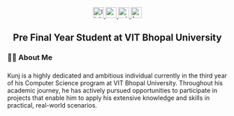 <div align="center">
  <a href="https://www.linkedin.com/in/kunjmaheshwari" target="_blank">
    <img src="https://img.shields.io/static/v1?message=LinkedIn&logo=linkedin&label=&color=0077B5&logoColor=white&labelColor=&style=for-the-badge" height="25" alt="linkedin logo"  />
  </a>
  <a href="https://medium.com/@kunj.maheshwari2021" target="_blank">
    <img src="https://img.shields.io/static/v1?message=Medium&logo=medium&label=&color=12100E&logoColor=white&labelColor=&style=for-the-badge" height="25" alt="medium logo"  />
  </a>
  <a href="kunjm@outlook.com" target="_blank">
    <img src="https://img.shields.io/static/v1?message=Outlook&logo=microsoft-outlook&label=&color=0078D4&logoColor=white&labelColor=&style=for-the-badge" height="25" alt="microsoft-outlook logo"  />
  </a>
  <a href="https://www.hackerrank.com/profile/kunj_maheshwari1" target="_blank">
    <img src="https://img.shields.io/static/v1?message=HackerRank&logo=hackerrank&label=&color=2EC866&logoColor=white&labelColor=&style=for-the-badge" height="25" alt="hackerrank logo"  />
  </a>
</div>

###

<h2 align="center">Pre Final Year Student at VIT Bhopal University</h2>

###

<h3 align="left">👩‍💻  About Me</h3>

###

<p align="left">Kunj is a highly dedicated and ambitious individual currently in the third year of his Computer Science program at VIT Bhopal University. Throughout his academic journey, he has actively pursued opportunities to participate in projects that enable him to apply his extensive knowledge and skills in practical, real-world scenarios.</p>

###
